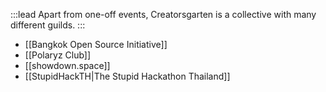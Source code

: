 :::lead
Apart from one-off events, Creatorsgarten is a collective with many different guilds.
:::

- [[Bangkok Open Source Initiative]]
- [[Polaryz Club]]
- [[showdown.space]]
- [[StupidHackTH|The Stupid Hackathon Thailand]]
